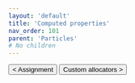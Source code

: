 ```yaml
---
layout: 'default'
title: 'Computed properties'
nav_order: 101
parent: 'Particles'
# No children
---
```



<button class="btn btn-outline" href="/particles/assignment.md">< Assignment</button>
<button class="btn btn-outline" href="/particles/custom-allocators.md">Custom allocators ></button>
